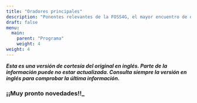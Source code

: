 ```yaml
---
title: "Oradores principales"
description: "Ponentes relevantes de la FOSS4G, el mayor encuentro de desarrolladores, usuarios y empresas de tecnologías geoespaciales de 2021."
draft: false
menu:
  main:
    parent: "Programa"
    weight: 4
weight: 4
---
```


***Esta es una versión de cortesía del original en inglés. Parte de la información puede no estar actualizada. Consulta siempre la versión en inglés para comprobar la última información.***

### **¡¡Muy pronto novedades!!_**
